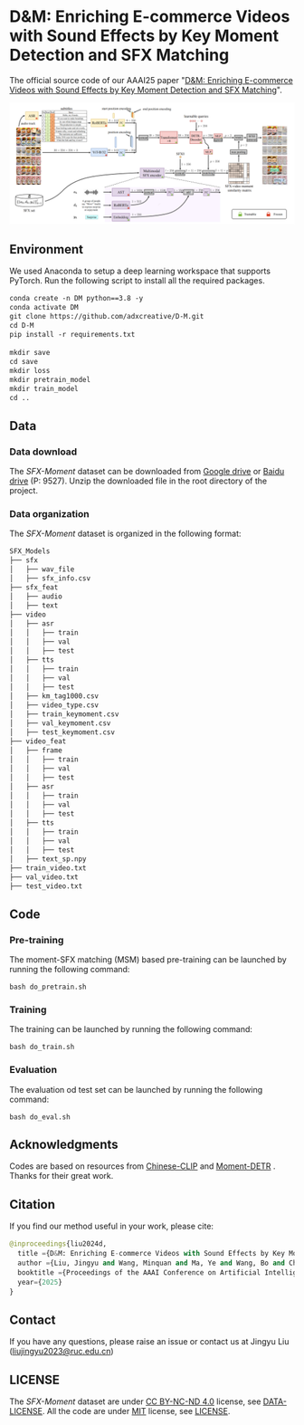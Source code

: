 # D&M: Enriching E-commerce Videos with Sound Effects by Key Moment Detection and SFX Matching

The official source code of our AAAI25 paper "[D&M: Enriching E-commerce Videos with Sound Effects by Key Moment Detection and SFX Matching](https://arxiv.org/abs/2408.13226)".

![](./images/D&M.png)

## Environment

We used Anaconda to setup a deep learning workspace that supports PyTorch. Run the following script to install all the required packages.

```shell
conda create -n DM python==3.8 -y
conda activate DM
git clone https://github.com/adxcreative/D-M.git
cd D-M
pip install -r requirements.txt

mkdir save
cd save
mkdir loss
mkdir pretrain_model
mkdir train_model
cd ..
```

## Data

### Data download

The *SFX-Moment* dataset can be downloaded from [Google drive](https://drive.google.com/file/d/1J6fsKPjtj-8fssgyoJQSW9TiqP6OmO1r/view?usp=drive_link) or [Baidu drive](https://pan.baidu.com/s/1h3xFmKPtMkb9fsHZ1YYR8Q) (P: 9527).
Unzip the downloaded file in the root directory of the project.

### Data organization

The *SFX-Moment* dataset is organized in the following format:

```shell
SFX_Models
├── sfx
│   ├── wav_file
│   ├── sfx_info.csv
├── sfx_feat
│   ├── audio
│   ├── text
├── video
│   ├── asr
│   │   ├── train
│   │   ├── val
│   │   ├── test
│   ├── tts
│   │   ├── train
│   │   ├── val
│   │   ├── test
│   ├── km_tag1000.csv
│   ├── video_type.csv
│   ├── train_keymoment.csv
│   ├── val_keymoment.csv
│   ├── test_keymoment.csv
├── video_feat
│   ├── frame
│   │   ├── train
│   │   ├── val
│   │   ├── test
│   ├── asr
│   │   ├── train
│   │   ├── val
│   │   ├── test
│   ├── tts
│   │   ├── train
│   │   ├── val
│   │   ├── test
│   ├── text_sp.npy
├── train_video.txt
├── val_video.txt
├── test_video.txt
```

## Code

### Pre-training

The moment-SFX matching (MSM) based pre-training can be launched by running the following command:

```shell
bash do_pretrain.sh
```

### Training

The training can be launched by running the following command:

```shell
bash do_train.sh
```

### Evaluation
The evaluation od test set can be launched by running the following command:

```shell
bash do_eval.sh
```

## Acknowledgments

Codes are based on resources from [Chinese-CLIP](https://github.com/OFA-Sys/Chinese-CLIP) and [Moment-DETR](https://github.com/jayleicn/moment_detr) . Thanks for their great work.

## Citation

If you find our method useful in your work, please cite:

```python
@inproceedings{liu2024d,
  title ={D&M: Enriching E-commerce Videos with Sound Effects by Key Moment Detection and SFX Matching},
  author ={Liu, Jingyu and Wang, Minquan and Ma, Ye and Wang, Bo and Chen, Aozhu and Chen, Quan and Jiang, Peng and Li, Xirong},
  booktitle ={Proceedings of the AAAI Conference on Artificial Intelligence(AAAI)},
  year={2025}
}
```

## Contact

If you have any questions, please raise an issue or contact us at Jingyu Liu ([liujingyu2023@ruc.edu.cn](mailto:liujingyu2023@ruc.edu.cn))

## LICENSE

The *SFX-Moment* dataset are under [CC BY-NC-ND 4.0](https://creativecommons.org/licenses/by-nc-nd/4.0/) license, see [DATA-LICENSE](./DATA-LICENSE). All the code are under [MIT](https://opensource.org/licenses/MIT) license, see [LICENSE](./LICENSE).


